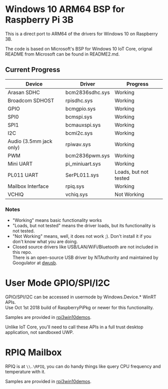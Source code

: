 Windows 10 ARM64 BSP for Raspberry Pi 3B
===

This is a direct port to ARM64 of the drivers for Windows 10 on Raspberry 3B.

The code is based on Microsoft's BSP for Windows 10 IoT Core, orignal README from Microsoft can be found in README2.md.

## Current Progress
Device|Driver|Progress
------|------|--------
Arasan SDHC|bcm2836sdhc.sys|Working
Broadcom SDHOST|rpisdhc.sys|Working
GPIO|bcmgpio.sys|Working
SPI0|bcmspi.sys|Working
SPI1|bcmauxspi.sys|Working
I2C|bcmi2c.sys|Working
Audio (3.5mm jack only)|rpiwav.sys|Working
PWM|bcm2836pwm.sys|Working
Mini UART|pi_miniuart.sys|Working
PL011 UART|SerPL011.sys|Loads, but not tested
Mailbox Interface|rpiq.sys|Working
VCHIQ|vchiq.sys|Not Working

### Notes
- "Working" means basic functionality works
- "Loads, but not tested" means the driver loads, but its functionality is not tested.
- "Not Working" means, well, it does not work ;). Don't install it if you don't know what you are doing.
- Closed source drivers like USB/LAN/WiFi/Bluetooth are not included in this repo. \
There is an open-source USB driver by NTAuthority and maintained by Googulator at [dwusb](https://github.com/Googulator/dwusb).

# User Mode GPIO/SPI/I2C
GPIO/SPI/I2C can be accessed in usermode by Windows.Device.* WinRT APIs. \
Use Oct 1st 2018 build of RaspberryPiPkg or newer for this functionality. 

Samples are provided in [rpi3win10demos](https://github.com/driver1998/rpi3win10demos).

Unlike IoT Core, you'll need to call these APIs in a full trust desktop application, not sandboxed UWP.

# RPIQ Mailbox
RPIQ is at `\\.\RPIQ`, you can do handy things like query CPU frequency and temperature with it.

Samples are provided in [rpi3win10demos](https://github.com/driver1998/rpi3win10demos).
